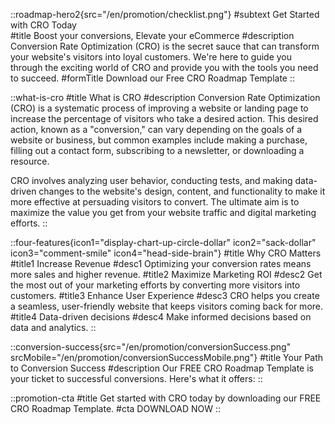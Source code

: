 ::roadmap-hero2{src="/en/promotion/checklist.png"}
#subtext
Get Started with CRO Today    
#title
Boost your conversions, Elevate your eCommerce
#description
Conversion Rate Optimization (CRO) is the secret sauce that can transform your website's visitors into loyal customers. We're here to guide you through the exciting world of CRO and provide you with the tools you need to succeed.
#formTitle
Download our Free CRO Roadmap Template
::

::what-is-cro
#title
What is CRO
#description
Conversion Rate Optimization (CRO) is a systematic process of improving a website or landing page to increase the percentage of visitors who take a desired action. This desired action, known as a "conversion," can vary depending on the goals of a website or business, but common examples include making a purchase, filling out a contact form, subscribing to a newsletter, or downloading a resource.

CRO involves analyzing user behavior, conducting tests, and making data-driven changes to the website's design, content, and functionality to make it more effective at persuading visitors to convert. The ultimate aim is to maximize the value you get from your website traffic and digital marketing efforts.
::

::four-features{icon1="display-chart-up-circle-dollar" icon2="sack-dollar" icon3="comment-smile" icon4="head-side-brain"}
#title
Why CRO Matters
#title1
Increase Revenue
#desc1
Optimizing your conversion rates means more sales and higher revenue.
#title2
Maximize Marketing ROI
#desc2
Get the most out of your marketing efforts by converting more visitors into customers.
#title3
Enhance User Experience
#desc3
CRO helps you create a seamless, user-friendly website that keeps visitors coming back for more.
#title4
Data-driven decisions
#desc4
Make informed decisions based on data and analytics.
::

::conversion-success{src="/en/promotion/conversionSuccess.png" srcMobile="/en/promotion/conversionSuccessMobile.png"}
#title
Your Path to Conversion Success
#description
Our FREE CRO Roadmap Template is your ticket to successful conversions. Here's what it offers:
::

::promotion-cta
#title
Get started with CRO today by downloading our FREE CRO Roadmap Template.
#cta
DOWNLOAD NOW
::